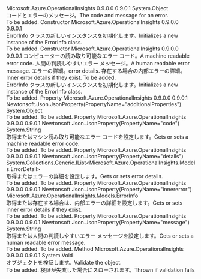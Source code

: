 <Type Name="ErrorInfo" FullName="Microsoft.Azure.OperationalInsights.Models.ErrorInfo">
  <TypeSignature Language="C#" Value="public class ErrorInfo" />
  <TypeSignature Language="ILAsm" Value=".class public auto ansi beforefieldinit ErrorInfo extends System.Object" />
  <TypeSignature Language="DocId" Value="T:Microsoft.Azure.OperationalInsights.Models.ErrorInfo" />
  <TypeSignature Language="VB.NET" Value="Public Class ErrorInfo" />
  <TypeSignature Language="F#" Value="type ErrorInfo = class" />
  <AssemblyInfo>
    <AssemblyName>Microsoft.Azure.OperationalInsights</AssemblyName>
    <AssemblyVersion>0.9.0.0</AssemblyVersion>
    <AssemblyVersion>0.9.0.1</AssemblyVersion>
  </AssemblyInfo>
  <Base>
    <BaseTypeName>System.Object</BaseTypeName>
  </Base>
  <Interfaces />
  <Docs>
    <summary>
            <span data-ttu-id="4a4f8-101">コードとエラーのメッセージ。</span><span class="sxs-lookup"><span data-stu-id="4a4f8-101">The code and message for an error.</span></span>
            </summary>
    <remarks>To be added.</remarks>
  </Docs>
  <Members>
    <Member MemberName=".ctor">
      <MemberSignature Language="C#" Value="public ErrorInfo ();" />
      <MemberSignature Language="ILAsm" Value=".method public hidebysig specialname rtspecialname instance void .ctor() cil managed" />
      <MemberSignature Language="DocId" Value="M:Microsoft.Azure.OperationalInsights.Models.ErrorInfo.#ctor" />
      <MemberSignature Language="VB.NET" Value="Public Sub New ()" />
      <MemberType>Constructor</MemberType>
      <AssemblyInfo>
        <AssemblyName>Microsoft.Azure.OperationalInsights</AssemblyName>
        <AssemblyVersion>0.9.0.0</AssemblyVersion>
        <AssemblyVersion>0.9.0.1</AssemblyVersion>
      </AssemblyInfo>
      <Parameters />
      <Docs>
        <summary>
            <span data-ttu-id="4a4f8-102">ErrorInfo クラスの新しいインスタンスを初期化します。</span><span class="sxs-lookup"><span data-stu-id="4a4f8-102">Initializes a new instance of the ErrorInfo class.</span></span>
            </summary>
        <remarks>To be added.</remarks>
      </Docs>
    </Member>
    <Member MemberName=".ctor">
      <MemberSignature Language="C#" Value="public ErrorInfo (string code, string message, System.Collections.Generic.IList&lt;Microsoft.Azure.OperationalInsights.Models.ErrorDetail&gt; details = null, Microsoft.Azure.OperationalInsights.Models.ErrorInfo innererror = null, object additionalProperties = null);" />
      <MemberSignature Language="ILAsm" Value=".method public hidebysig specialname rtspecialname instance void .ctor(string code, string message, class System.Collections.Generic.IList`1&lt;class Microsoft.Azure.OperationalInsights.Models.ErrorDetail&gt; details, class Microsoft.Azure.OperationalInsights.Models.ErrorInfo innererror, object additionalProperties) cil managed" />
      <MemberSignature Language="DocId" Value="M:Microsoft.Azure.OperationalInsights.Models.ErrorInfo.#ctor(System.String,System.String,System.Collections.Generic.IList{Microsoft.Azure.OperationalInsights.Models.ErrorDetail},Microsoft.Azure.OperationalInsights.Models.ErrorInfo,System.Object)" />
      <MemberSignature Language="VB.NET" Value="Public Sub New (code As String, message As String, Optional details As IList(Of ErrorDetail) = null, Optional innererror As ErrorInfo = null, Optional additionalProperties As Object = null)" />
      <MemberSignature Language="F#" Value="new Microsoft.Azure.OperationalInsights.Models.ErrorInfo : string * string * System.Collections.Generic.IList&lt;Microsoft.Azure.OperationalInsights.Models.ErrorDetail&gt; * Microsoft.Azure.OperationalInsights.Models.ErrorInfo * obj -&gt; Microsoft.Azure.OperationalInsights.Models.ErrorInfo" Usage="new Microsoft.Azure.OperationalInsights.Models.ErrorInfo (code, message, details, innererror, additionalProperties)" />
      <MemberType>Constructor</MemberType>
      <AssemblyInfo>
        <AssemblyName>Microsoft.Azure.OperationalInsights</AssemblyName>
        <AssemblyVersion>0.9.0.0</AssemblyVersion>
        <AssemblyVersion>0.9.0.1</AssemblyVersion>
      </AssemblyInfo>
      <Parameters>
        <Parameter Name="code" Type="System.String" />
        <Parameter Name="message" Type="System.String" />
        <Parameter Name="details" Type="System.Collections.Generic.IList&lt;Microsoft.Azure.OperationalInsights.Models.ErrorDetail&gt;" />
        <Parameter Name="innererror" Type="Microsoft.Azure.OperationalInsights.Models.ErrorInfo" />
        <Parameter Name="additionalProperties" Type="System.Object" />
      </Parameters>
      <Docs>
        <param name="code"><span data-ttu-id="4a4f8-103">コンピューターの読み取り可能なエラー コード。</span><span class="sxs-lookup"><span data-stu-id="4a4f8-103">A machine readable error code.</span></span></param>
        <param name="message"><span data-ttu-id="4a4f8-104">人間の判読しやすいエラー メッセージ。</span><span class="sxs-lookup"><span data-stu-id="4a4f8-104">A human readable error message.</span></span></param>
        <param name="details"><span data-ttu-id="4a4f8-105">エラーの詳細。</span><span class="sxs-lookup"><span data-stu-id="4a4f8-105">error details.</span></span></param>
        <param name="innererror"><span data-ttu-id="4a4f8-106">存在する場合の内部エラーの詳細。</span><span class="sxs-lookup"><span data-stu-id="4a4f8-106">Inner error details if they exist.</span></span></param>
        <param name="additionalProperties">To be added.</param>
        <summary>
            <span data-ttu-id="4a4f8-107">ErrorInfo クラスの新しいインスタンスを初期化します。</span><span class="sxs-lookup"><span data-stu-id="4a4f8-107">Initializes a new instance of the ErrorInfo class.</span></span>
            </summary>
        <remarks>To be added.</remarks>
      </Docs>
    </Member>
    <Member MemberName="AdditionalProperties">
      <MemberSignature Language="C#" Value="public object AdditionalProperties { get; set; }" />
      <MemberSignature Language="ILAsm" Value=".property instance object AdditionalProperties" />
      <MemberSignature Language="DocId" Value="P:Microsoft.Azure.OperationalInsights.Models.ErrorInfo.AdditionalProperties" />
      <MemberSignature Language="VB.NET" Value="Public Property AdditionalProperties As Object" />
      <MemberSignature Language="F#" Value="member this.AdditionalProperties : obj with get, set" Usage="Microsoft.Azure.OperationalInsights.Models.ErrorInfo.AdditionalProperties" />
      <MemberType>Property</MemberType>
      <AssemblyInfo>
        <AssemblyName>Microsoft.Azure.OperationalInsights</AssemblyName>
        <AssemblyVersion>0.9.0.0</AssemblyVersion>
        <AssemblyVersion>0.9.0.1</AssemblyVersion>
      </AssemblyInfo>
      <Attributes>
        <Attribute>
          <AttributeName>Newtonsoft.Json.JsonProperty(PropertyName="additionalProperties")</AttributeName>
        </Attribute>
      </Attributes>
      <ReturnValue>
        <ReturnType>System.Object</ReturnType>
      </ReturnValue>
      <Docs>
        <summary />
        <value>To be added.</value>
        <remarks>To be added.</remarks>
      </Docs>
    </Member>
    <Member MemberName="Code">
      <MemberSignature Language="C#" Value="public string Code { get; set; }" />
      <MemberSignature Language="ILAsm" Value=".property instance string Code" />
      <MemberSignature Language="DocId" Value="P:Microsoft.Azure.OperationalInsights.Models.ErrorInfo.Code" />
      <MemberSignature Language="VB.NET" Value="Public Property Code As String" />
      <MemberSignature Language="F#" Value="member this.Code : string with get, set" Usage="Microsoft.Azure.OperationalInsights.Models.ErrorInfo.Code" />
      <MemberType>Property</MemberType>
      <AssemblyInfo>
        <AssemblyName>Microsoft.Azure.OperationalInsights</AssemblyName>
        <AssemblyVersion>0.9.0.0</AssemblyVersion>
        <AssemblyVersion>0.9.0.1</AssemblyVersion>
      </AssemblyInfo>
      <Attributes>
        <Attribute>
          <AttributeName>Newtonsoft.Json.JsonProperty(PropertyName="code")</AttributeName>
        </Attribute>
      </Attributes>
      <ReturnValue>
        <ReturnType>System.String</ReturnType>
      </ReturnValue>
      <Docs>
        <summary>
            <span data-ttu-id="4a4f8-108">取得またはマシン読み取り可能なエラー コードを設定します。</span><span class="sxs-lookup"><span data-stu-id="4a4f8-108">Gets or sets a machine readable error code.</span></span>
            </summary>
        <value>To be added.</value>
        <remarks>To be added.</remarks>
      </Docs>
    </Member>
    <Member MemberName="Details">
      <MemberSignature Language="C#" Value="public System.Collections.Generic.IList&lt;Microsoft.Azure.OperationalInsights.Models.ErrorDetail&gt; Details { get; set; }" />
      <MemberSignature Language="ILAsm" Value=".property instance class System.Collections.Generic.IList`1&lt;class Microsoft.Azure.OperationalInsights.Models.ErrorDetail&gt; Details" />
      <MemberSignature Language="DocId" Value="P:Microsoft.Azure.OperationalInsights.Models.ErrorInfo.Details" />
      <MemberSignature Language="VB.NET" Value="Public Property Details As IList(Of ErrorDetail)" />
      <MemberSignature Language="F#" Value="member this.Details : System.Collections.Generic.IList&lt;Microsoft.Azure.OperationalInsights.Models.ErrorDetail&gt; with get, set" Usage="Microsoft.Azure.OperationalInsights.Models.ErrorInfo.Details" />
      <MemberType>Property</MemberType>
      <AssemblyInfo>
        <AssemblyName>Microsoft.Azure.OperationalInsights</AssemblyName>
        <AssemblyVersion>0.9.0.0</AssemblyVersion>
        <AssemblyVersion>0.9.0.1</AssemblyVersion>
      </AssemblyInfo>
      <Attributes>
        <Attribute>
          <AttributeName>Newtonsoft.Json.JsonProperty(PropertyName="details")</AttributeName>
        </Attribute>
      </Attributes>
      <ReturnValue>
        <ReturnType>System.Collections.Generic.IList&lt;Microsoft.Azure.OperationalInsights.Models.ErrorDetail&gt;</ReturnType>
      </ReturnValue>
      <Docs>
        <summary>
            <span data-ttu-id="4a4f8-109">取得またはエラーの詳細を設定します。</span><span class="sxs-lookup"><span data-stu-id="4a4f8-109">Gets or sets error details.</span></span>
            </summary>
        <value>To be added.</value>
        <remarks>To be added.</remarks>
      </Docs>
    </Member>
    <Member MemberName="Innererror">
      <MemberSignature Language="C#" Value="public Microsoft.Azure.OperationalInsights.Models.ErrorInfo Innererror { get; set; }" />
      <MemberSignature Language="ILAsm" Value=".property instance class Microsoft.Azure.OperationalInsights.Models.ErrorInfo Innererror" />
      <MemberSignature Language="DocId" Value="P:Microsoft.Azure.OperationalInsights.Models.ErrorInfo.Innererror" />
      <MemberSignature Language="VB.NET" Value="Public Property Innererror As ErrorInfo" />
      <MemberSignature Language="F#" Value="member this.Innererror : Microsoft.Azure.OperationalInsights.Models.ErrorInfo with get, set" Usage="Microsoft.Azure.OperationalInsights.Models.ErrorInfo.Innererror" />
      <MemberType>Property</MemberType>
      <AssemblyInfo>
        <AssemblyName>Microsoft.Azure.OperationalInsights</AssemblyName>
        <AssemblyVersion>0.9.0.0</AssemblyVersion>
        <AssemblyVersion>0.9.0.1</AssemblyVersion>
      </AssemblyInfo>
      <Attributes>
        <Attribute>
          <AttributeName>Newtonsoft.Json.JsonProperty(PropertyName="innererror")</AttributeName>
        </Attribute>
      </Attributes>
      <ReturnValue>
        <ReturnType>Microsoft.Azure.OperationalInsights.Models.ErrorInfo</ReturnType>
      </ReturnValue>
      <Docs>
        <summary>
            <span data-ttu-id="4a4f8-110">取得または存在する場合は、内部エラーの詳細を設定します。</span><span class="sxs-lookup"><span data-stu-id="4a4f8-110">Gets or sets inner error details if they exist.</span></span>
            </summary>
        <value>To be added.</value>
        <remarks>To be added.</remarks>
      </Docs>
    </Member>
    <Member MemberName="Message">
      <MemberSignature Language="C#" Value="public string Message { get; set; }" />
      <MemberSignature Language="ILAsm" Value=".property instance string Message" />
      <MemberSignature Language="DocId" Value="P:Microsoft.Azure.OperationalInsights.Models.ErrorInfo.Message" />
      <MemberSignature Language="VB.NET" Value="Public Property Message As String" />
      <MemberSignature Language="F#" Value="member this.Message : string with get, set" Usage="Microsoft.Azure.OperationalInsights.Models.ErrorInfo.Message" />
      <MemberType>Property</MemberType>
      <AssemblyInfo>
        <AssemblyName>Microsoft.Azure.OperationalInsights</AssemblyName>
        <AssemblyVersion>0.9.0.0</AssemblyVersion>
        <AssemblyVersion>0.9.0.1</AssemblyVersion>
      </AssemblyInfo>
      <Attributes>
        <Attribute>
          <AttributeName>Newtonsoft.Json.JsonProperty(PropertyName="message")</AttributeName>
        </Attribute>
      </Attributes>
      <ReturnValue>
        <ReturnType>System.String</ReturnType>
      </ReturnValue>
      <Docs>
        <summary>
            <span data-ttu-id="4a4f8-111">取得または人間の判読しやすいエラー メッセージを設定します。</span><span class="sxs-lookup"><span data-stu-id="4a4f8-111">Gets or sets a human readable error message.</span></span>
            </summary>
        <value>To be added.</value>
        <remarks>To be added.</remarks>
      </Docs>
    </Member>
    <Member MemberName="Validate">
      <MemberSignature Language="C#" Value="public virtual void Validate ();" />
      <MemberSignature Language="ILAsm" Value=".method public hidebysig newslot virtual instance void Validate() cil managed" />
      <MemberSignature Language="DocId" Value="M:Microsoft.Azure.OperationalInsights.Models.ErrorInfo.Validate" />
      <MemberSignature Language="VB.NET" Value="Public Overridable Sub Validate ()" />
      <MemberSignature Language="F#" Value="abstract member Validate : unit -&gt; unit&#xA;override this.Validate : unit -&gt; unit" Usage="errorInfo.Validate " />
      <MemberType>Method</MemberType>
      <AssemblyInfo>
        <AssemblyName>Microsoft.Azure.OperationalInsights</AssemblyName>
        <AssemblyVersion>0.9.0.0</AssemblyVersion>
        <AssemblyVersion>0.9.0.1</AssemblyVersion>
      </AssemblyInfo>
      <ReturnValue>
        <ReturnType>System.Void</ReturnType>
      </ReturnValue>
      <Parameters />
      <Docs>
        <summary>
            <span data-ttu-id="4a4f8-112">オブジェクトを検証します。</span><span class="sxs-lookup"><span data-stu-id="4a4f8-112">Validate the object.</span></span>
            </summary>
        <remarks>To be added.</remarks>
        <exception cref="T:Microsoft.Rest.ValidationException">
            <span data-ttu-id="4a4f8-113">検証が失敗した場合にスローされます。</span><span class="sxs-lookup"><span data-stu-id="4a4f8-113">Thrown if validation fails</span></span>
            </exception>
      </Docs>
    </Member>
  </Members>
</Type>